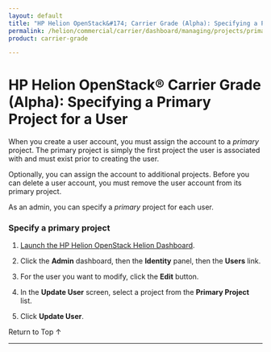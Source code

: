 ```yaml
---
layout: default
title: "HP Helion OpenStack&#174; Carrier Grade (Alpha): Specifying a Primary Project for a User"
permalink: /helion/commercial/carrier/dashboard/managing/projects/primary/
product: carrier-grade

---
```

<!--UNDER REVISION-->

<script>

function PageRefresh {
onLoad="window.refresh"
}

PageRefresh();

</script>

<!--
<p style="font-size: small;"> <a href="/helion/commercial/carrier/ga1/install/">&#9664; PREV</a> | <a href="/helion/commercial/carrier/ga1/install-overview/">&#9650; UP</a> | <a href="/helion/commercial/carrier/ga1/">NEXT &#9654;</a></p> 
-->

# HP Helion OpenStack&#174; Carrier Grade (Alpha): Specifying a Primary Project for a User

When you create a user account, you must assign the account to a *primary* project. The primary project is simply the first project the user is associated with and must exist prior to creating the user.

Optionally, you can assign the account to additional projects. Before you can delete a user account, you must remove the user account from its primary project.

As an admin, you can specify a *primary* project for each user. 

### Specify a primary project ###

1. [Launch the HP Helion OpenStack Helion Dashboard](/helion/openstack/carrier/dashboard/login/).

2. Click the **Admin** dashboard, then the **Identity** panel, then the **Users** link.

3. For the user you want to modify, click the **Edit** button.

4. In the **Update User** screen, select a project from the **Primary Project** list.

5. Click **Update User**.

<p><a href="#top" style="padding:14px 0px 14px 0px; text-decoration: none;"> Return to Top &#8593; </a></p>


----
